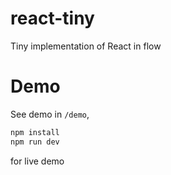 # react-tiny
Tiny implementation of React in flow

# Demo

See demo in `/demo`, 

```bash
npm install
npm run dev
```

for live demo

